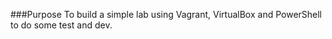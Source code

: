 
###Purpose
	To build a simple lab using Vagrant, VirtualBox and PowerShell to do some test and dev. 
   